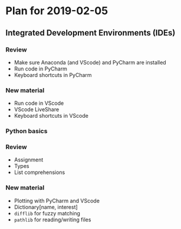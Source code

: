 # Plan for 2019-02-05


## Integrated Development Environments (IDEs)

### Review
- Make sure Anaconda (and VScode) and PyCharm are installed
- Run code in PyCharm
- Keyboard shortcuts in PyCharm

### New material
- Run code in VScode
- VScode LiveShare
- Keyboard shortcuts in VScode

### Python basics

### Review
- Assignment
- Types
- List comprehensions

### New material
- Plotting with PyCharm and VScode
- Dictionary[name, interest]
- `difflib` for fuzzy matching
- `pathlib` for reading/writing files


